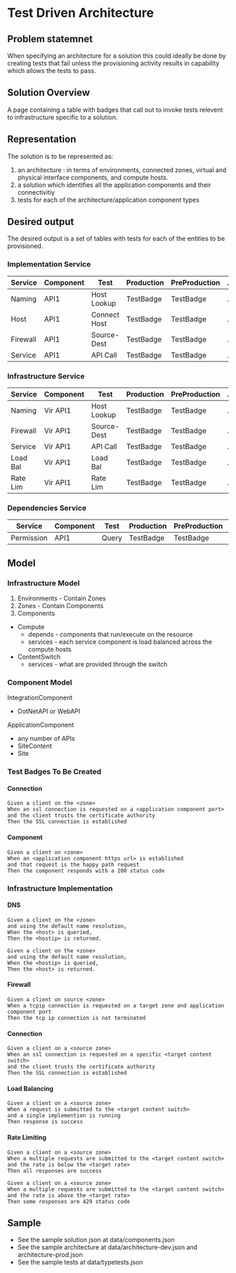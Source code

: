 # Test Driven Architecture

## Problem statemnet

When specifying an architecture for a solution this could ideally be done by creating tests that fail
unless the provisioning activity results in capability which allows the tests to pass.

## Solution Overview

A page containing a table with badges that call out to invoke tests relevent to infrastructure specific to a solution.

## Representation

The solution is to be represented as:

1. an architecture : in terms of environments, connected zones,  virtual and physical interface components, and compute hosts.  
2. a solution which identifies all the application components and their connectivitiy  
3. tests for each of the architecture/application component types  

## Desired output

The desired output is a set of tables with tests for each of the entities to be provisioned.

### Implementation Service
| Service   | Component | Test         | Production | PreProduction | ... |
| ----      | ---       | ---          | ----       | ---           | --- |
| Naming    | API1      | Host Lookup  | TestBadge  | TestBadge     | ... |
| Host      | API1      | Connect Host | TestBadge  | TestBadge     | ... |
| Firewall  | API1      | Source-Dest  | TestBadge  | TestBadge     | ... |
| Service   | API1      | API Call     | TestBadge  | TestBadge     | ... |


### Infrastructure Service
| Service   | Component | Test         | Production | PreProduction | ... |
| ----      | ---       | ---          | ----       | ---           | --- |
| Naming    | Vir API1  | Host Lookup  | TestBadge      | TestBadge           | ... |
| Firewall  | Vir API1  | Source-Dest  | TestBadge      | TestBadge           | ... |
| Service   | Vir API1  | API Call     | TestBadge      | TestBadge           | ... |
| Load Bal  | Vir API1  | Load Bal     | TestBadge      | TestBadge           | ... |
| Rate Lim  | Vir API1  | Rate Lim     | TestBadge      | TestBadge           | ... |

### Dependencies Service
| Service   | Component | Test         | Production | PreProduction | ... |
| ----      | ---       | ---          | ----       | ---           | --- |
| Permission| API1      | Query        | TestBadge  | TestBadge     | ... |

## Model
### Infrastructure Model

1. Environments - Contain Zones  
1. Zones - Contain Components  
1. Components  
 - Compute
    - depends - components that run/execute on the resource  
    - services - each service component is load balanced across the compute hosts
 - ContentSwitch  
    - services - what are provided through the switch

### Component Model
IntegrationComponent
-  DotNetAPI or WebAPI  

ApplicationComponent
- any number of  APIs
 - SiteContent
 - Site

### Test Badges To Be Created

#### Connection

```
Given a client on the <zone>
When an ssl connection is requested on a <application component port>
and the client trusts the certificate authority
Then the SSL connection is established
```

#### Component

```
Given a client on <zone>
When an <application component https url> is established
and that request is the happy path request
Then the component responds with a 200 status code
```

### Infrastructure Implementation

#### DNS
```
Given a client on the <zone>
and using the default name resolution,
When the <host> is queried,
Then the <hostip> is returned.
```

```
Given a client on the <zone>
and using the default name resolution,
When the <hostip> is queried,
Then the <host> is returned.
```

#### Firewall
```
Given a client on source <zone>
When a tcpip connection is requested on a target zone and application component port
Then the tcp ip connection is not terminated
```

#### Connection
```
Given a client on a <source zone>
When an ssl connection is requested on a specific <target content switch>
and the client trusts the certificate authority
Then the SSL connection is established
```


#### Load Balancing

```
Given a client on a <source zone>
When a request is submitted to the <target content switch>
and a single implemention is running
Then response is success
```

#### Rate Limiting

```
Given a client on a <source zone>
When a multiple requests are submitted to the <target content switch>
and the rate is below the <target rate>
Then all responses are success
```

```
Given a client on a <source zone>
When a multiple requests are submitted to the <target content switch>
and the rate is above the <target rate>
Then some responses are 429 status code
```

## Sample
- See the sample solution json at data/components.json
- See the sample architecture at data/architecture-dev.json and architecture-prod.json
- See the sample tests at data/typetests.json

